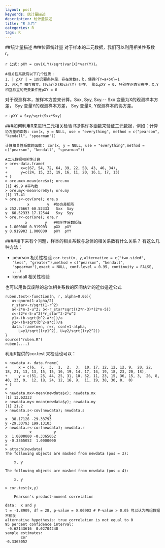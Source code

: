 ```yaml
---
layout: post
keywords: 统计量描述
description: 统计量描述
title: "R 入门"
categories: R
tags: R
---
```


##统计量描述
###位置统计量
对于样本的二元数据，我们可以利用相关性系数r。

`r 公式：ρXY = cov(X,Y)/sqrt(var(X)*var(Y))`。

	#相关性系数有以下几个性质：
	1. | ρXY | = 1的充要条件是，存在常数a，b，使得P{Y=a+bX}=1
	2. 若X,Y 相互独立，且var(X)和var(Y) 存在， 那么ρXY = 0. 特别在正态分布中，X,Y 相互独立的充要条件是ρXY = 0

对于观测样本，按样本方差来计算。Sxx, Syy, Sxy.-- Sxx 变量为X的观测样本方差， Syy 变量Y的观测样本方差， Sxy 变量X, Y观测样本的协方差。

`r：ρXY = Sxy/sqrt(Sxx*Sxy)`


###如何利用R来进行二元相关检验
R提供许多函数来验证二元数据，例如：计算`协方差的函数: cov(x, y = NULL, use = "everything", method = c("pearson", "kendall", "spearman"))`

`计算相关性系数的函数： cor(x, y = NULL, use = "everything",method = c("pearson", "kendall", "spearman"))`

	#二元数据相关性计算
	> ore<-data.frame(
	+      x=c(67, 54, 72, 64, 39, 22, 58, 43, 46, 34),
	+      y=c(24, 15, 23, 19, 16, 11, 20, 16.1, 17, 13)
	+ )
	> ore.mx<-mean(ore$x); ore.mx
	[1] 49.9 #平均数
	> ore.my<-mean(ore$y); ore.my
	[1] 17.41
	> ore.s<-cov(ore); ore.s
			  x        y  #协方差矩阵
	x 252.76667 60.52333   Sxx	Sxy
	y  60.52333 17.12544   Sxy  Syy
	> ore.r<-cor(ore); ore.r
			 x        y   #相关性系数矩阵
	x 1.000000 0.919903   ρXX  ρXY
	y 0.919903 1.000000	  ρXY  ρYY

####接下来有个问题，样本的相关系数与总体的相关系数有什么关系？
有这么几种方法：

- pearson 相关性检验 `cor.test(x, y,alternative = c("two.sided", "less", "greater"),method = c("pearson", "kendall", "spearman"),exact = NULL, conf.level = 0.95, continuity = FALSE, ...)`
- kendall 相关性检验

也可以用鲁宾废除的总体相关系数的区间估计的近似逼近公式

	ruben.test<-function(n, r, alpha=0.05){
	   u<-qnorm(1-alpha/2)
	   r_star<-r/sqrt(1-r^2)
	   a<-2*n-3-u^2; b<-r_star*sqrt((2*n-3)*(2*n-5))
	   c<-(2*n-5-u^2)*r_star^2-2*u^2
	   y1<-(b-sqrt(b^2-a*c))/a
	   y2<-(b+sqrt(b^2-a*c))/a
	   data.frame(n=n, r=r, conf=1-alpha, 
		  L=y1/sqrt(1+y1^2), U=y2/sqrt(1+y2^2))
	}
	source("ruben.R")
	ruben(....)

利用R提供的cor.test 来检验也可以：

	> newdata <- data.frame(
	+     x = c(6,	7,	3,	1,	2,	3,	10,	17,	12,	12,	12,	9,	20,	22,	18,	21,	13,	13,	15,	15,	16,	19,	14,	17,	14,	19,	18,	23,	20,	18),
	+     y = c(51,	25,	44,	25,	31,	10,	52,	11,	23,	15,	36,	15,	3,	26,	8,	40,	23,	9,	12,	18,	24,	12,	16,	9,	11,	19,	38,	30,	0,	0)
	+ )
	> 
	> newdata.mx<-mean(newdata$x); newdata.mx
	[1] 13.63333
	> newdata.my<-mean(newdata$y); newdata.my
	[1] 21.2
	> newdata.s<-cov(newdata); newdata.s
			  x         y
	x  38.17126 -29.33793
	y -29.33793 199.13103
	> newdata.r<-cor(newdata); newdata.r
			   x          y
	x  1.0000000 -0.3365052
	y -0.3365052  1.0000000
	> 
	> attach(newdata)
	The following objects are masked from newdata (pos = 3):

		x, y

	The following objects are masked from newdata (pos = 4):

		x, y

	> cor.test(x,y)

		Pearson's product-moment correlation

	data:  x and y
	t = -1.8909, df = 28, p-value = 0.06903 # P-value > 0.05 可以认为两组数据不相关
	alternative hypothesis: true correlation is not equal to 0
	95 percent confidence interval:
	 -0.62143616  0.02704248
	sample estimates:
		   cor 
	-0.3365052 